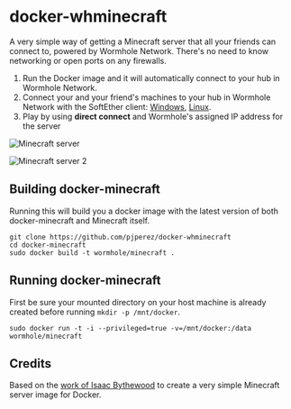 # docker-whminecraft

A very simple way of getting a Minecraft server that all your friends can connect to, powered by Wormhole Network. There's no need to know networking or open ports on any firewalls.

1. Run the Docker image and it will automatically connect to your hub in Wormhole Network.
2. Connect your and your friend's machines to your hub in Wormhole Network with the SoftEther client: [Windows](https://wormhole.zendesk.com/hc/en-gb/articles/206613029), [Linux](https://wormhole.zendesk.com/hc/en-gb/articles/207287085).
3. Play by using **direct connect** and Wormhole's assigned IP address for the server

![Minecraft server](http://i.imgur.com/CIKCgEB.png)

![Minecraft server 2](http://i.imgur.com/bknjgUR.png)



## Building docker-minecraft

Running this will build you a docker image with the latest version of both
docker-minecraft and Minecraft itself.

    git clone https://github.com/pjperez/docker-whminecraft
    cd docker-minecraft
    sudo docker build -t wormhole/minecraft .


## Running docker-minecraft

First be sure your mounted directory on your host machine is
already created before running `mkdir -p /mnt/docker`.

    sudo docker run -t -i --privileged=true -v=/mnt/docker:/data wormhole/minecraft

## Credits

Based on the [work of Isaac Bythewood](https://github.com/pjperez/docker-minecraft) to create a very simple Minecraft server image for Docker.
